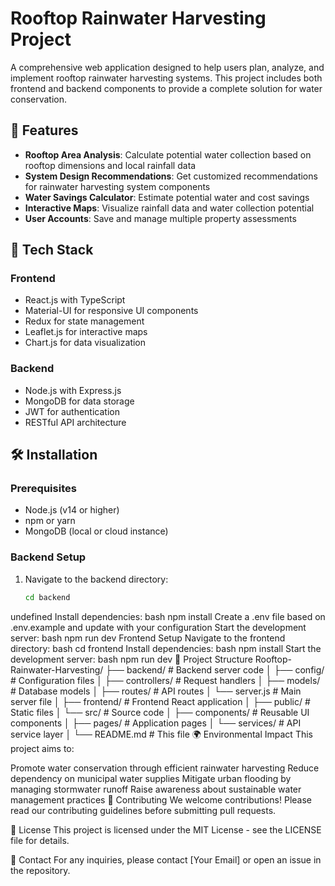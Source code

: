 # Rooftop Rainwater Harvesting Project

A comprehensive web application designed to help users plan, analyze, and implement rooftop rainwater harvesting systems. This project includes both frontend and backend components to provide a complete solution for water conservation.

## 🌟 Features

- **Rooftop Area Analysis**: Calculate potential water collection based on rooftop dimensions and local rainfall data
- **System Design Recommendations**: Get customized recommendations for rainwater harvesting system components
- **Water Savings Calculator**: Estimate potential water and cost savings
- **Interactive Maps**: Visualize rainfall data and water collection potential
- **User Accounts**: Save and manage multiple property assessments

## 🚀 Tech Stack

### Frontend
- React.js with TypeScript
- Material-UI for responsive UI components
- Redux for state management
- Leaflet.js for interactive maps
- Chart.js for data visualization

### Backend
- Node.js with Express.js
- MongoDB for data storage
- JWT for authentication
- RESTful API architecture

## 🛠️ Installation

### Prerequisites
- Node.js (v14 or higher)
- npm or yarn
- MongoDB (local or cloud instance)

### Backend Setup
1. Navigate to the backend directory:
   ```bash
   cd backend
undefined
Install dependencies:
bash
npm install
Create a .env file based on 
.env.example
 and update with your configuration
Start the development server:
bash
npm run dev
Frontend Setup
Navigate to the frontend directory:
bash
cd frontend
Install dependencies:
bash
npm install
Start the development server:
bash
npm run dev
📂 Project Structure
Rooftop-Rainwater-Harvesting/
├── backend/               # Backend server code
│   ├── config/           # Configuration files
│   ├── controllers/      # Request handlers
│   ├── models/           # Database models
│   ├── routes/           # API routes
│   └── server.js         # Main server file
│
├── frontend/             # Frontend React application
│   ├── public/           # Static files
│   └── src/              # Source code
│       ├── components/   # Reusable UI components
│       ├── pages/        # Application pages
│       └── services/     # API service layer
│
└── README.md             # This file
🌍 Environmental Impact
This project aims to:

Promote water conservation through efficient rainwater harvesting
Reduce dependency on municipal water supplies
Mitigate urban flooding by managing stormwater runoff
Raise awareness about sustainable water management practices
🤝 Contributing
We welcome contributions! Please read our contributing guidelines before submitting pull requests.

📄 License
This project is licensed under the MIT License - see the LICENSE file for details.

📧 Contact
For any inquiries, please contact [Your Email] or open an issue in the repository.